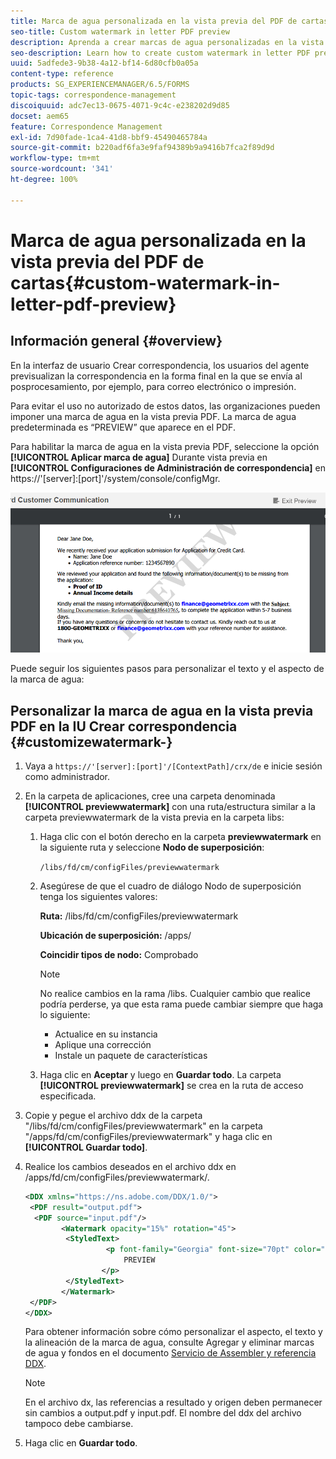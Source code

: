 ```yaml
---
title: Marca de agua personalizada en la vista previa del PDF de cartas
seo-title: Custom watermark in letter PDF preview
description: Aprenda a crear marcas de agua personalizadas en la vista previa PDF de la carta.
seo-description: Learn how to create custom watermark in letter PDF preview.
uuid: 5adfede3-9b38-4a12-bf14-6d80cfb0a05a
content-type: reference
products: SG_EXPERIENCEMANAGER/6.5/FORMS
topic-tags: correspondence-management
discoiquuid: adc7ec13-0675-4071-9c4c-e238202d9d85
docset: aem65
feature: Correspondence Management
exl-id: 7d90fade-1ca4-41d8-bbf9-45490465784a
source-git-commit: b220adf6fa3e9faf94389b9a9416b7fca2f89d9d
workflow-type: tm+mt
source-wordcount: '341'
ht-degree: 100%

---
```


# Marca de agua personalizada en la vista previa del PDF de cartas{#custom-watermark-in-letter-pdf-preview}

## Información general {#overview}

En la interfaz de usuario Crear correspondencia, los usuarios del agente previsualizan la correspondencia en la forma final en la que se envía al posprocesamiento, por ejemplo, para correo electrónico o impresión.

Para evitar el uso no autorizado de estos datos, las organizaciones pueden imponer una marca de agua en la vista previa PDF. La marca de agua predeterminada es “PREVIEW” que aparece en el PDF.

Para habilitar la marca de agua en la vista previa PDF, seleccione la opción **[!UICONTROL Aplicar marca de agua]** Durante vista previa en **[!UICONTROL Configuraciones de Administración de correspondencia]** en https://&#39;[server]:[port]&#39;/system/console/configMgr.

![default-watermark](assets/default-watermark.png)

Puede seguir los siguientes pasos para personalizar el texto y el aspecto de la marca de agua:

## Personalizar la marca de agua en la vista previa PDF en la IU Crear correspondencia {#customizewatermark-}

1. Vaya a `https://'[server]:[port]'/[ContextPath]/crx/de` e inicie sesión como administrador.
1. En la carpeta de aplicaciones, cree una carpeta denominada **[!UICONTROL previewwatermark]** con una ruta/estructura similar a la carpeta previewwatermark de la vista previa en la carpeta libs:

   1. Haga clic con el botón derecho en la carpeta **previewwatermark** en la siguiente ruta y seleccione **Nodo de superposición**:

      `/libs/fd/cm/configFiles/previewwatermark`

   1. Asegúrese de que el cuadro de diálogo Nodo de superposición tenga los siguientes valores:

      **Ruta:** /libs/fd/cm/configFiles/previewwatermark

      **Ubicación de superposición:** /apps/

      **Coincidir tipos de nodo:** Comprobado

      >[!NOTE]
      >
      >No realice cambios en la rama /libs. Cualquier cambio que realice podría perderse, ya que esta rama puede cambiar siempre que haga lo siguiente:
      >
      >    
      >    
      >    * Actualice en su instancia
      >    * Aplique una corrección
      >    * Instale un paquete de características


   1. Haga clic en **Aceptar** y luego en **Guardar todo**. La carpeta **[!UICONTROL previewwatermark]** se crea en la ruta de acceso especificada.

1. Copie y pegue el archivo ddx de la carpeta &quot;/libs/fd/cm/configFiles/previewwatermark&quot; en la carpeta &quot;/apps/fd/cm/configFiles/previewwatermark&quot; y haga clic en **[!UICONTROL Guardar todo]**.
1. Realice los cambios deseados en el archivo ddx en /apps/fd/cm/configFiles/previewwatermark/.

   ```xml
   <DDX xmlns="https://ns.adobe.com/DDX/1.0/">
    <PDF result="output.pdf">
     <PDF source="input.pdf"/>
           <Watermark opacity="15%" rotation="45">
            <StyledText>
                     <p font-family="Georgia" font-size="70pt" color="black" font-weight="bold">
                         PREVIEW
                    </p>
            </StyledText>
           </Watermark>
    </PDF>
   </DDX>
   ```

   Para obtener información sobre cómo personalizar el aspecto, el texto y la alineación de la marca de agua, consulte Agregar y eliminar marcas de agua y fondos en el documento [Servicio de Assembler y referencia DDX](https://help.adobe.com/en_US/livecycle/11.0/ddxRef.pdf).

   >[!NOTE]
   >
   >En el archivo dx, las referencias a resultado y origen deben permanecer sin cambios a output.pdf y input.pdf. El nombre del ddx del archivo tampoco debe cambiarse.

1. Haga clic en **Guardar todo**.
